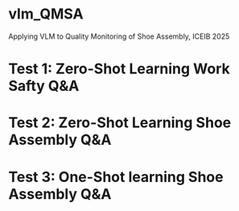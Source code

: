 # vlm_QMSA
Applying VLM to Quality Monitoring of Shoe Assembly,  ICEIB 2025

# Test 1: Zero-Shot Learning Work Safty Q&A

# Test 2: Zero-Shot Learning Shoe Assembly Q&A

# Test 3: One-Shot learning Shoe Assembly Q&A

